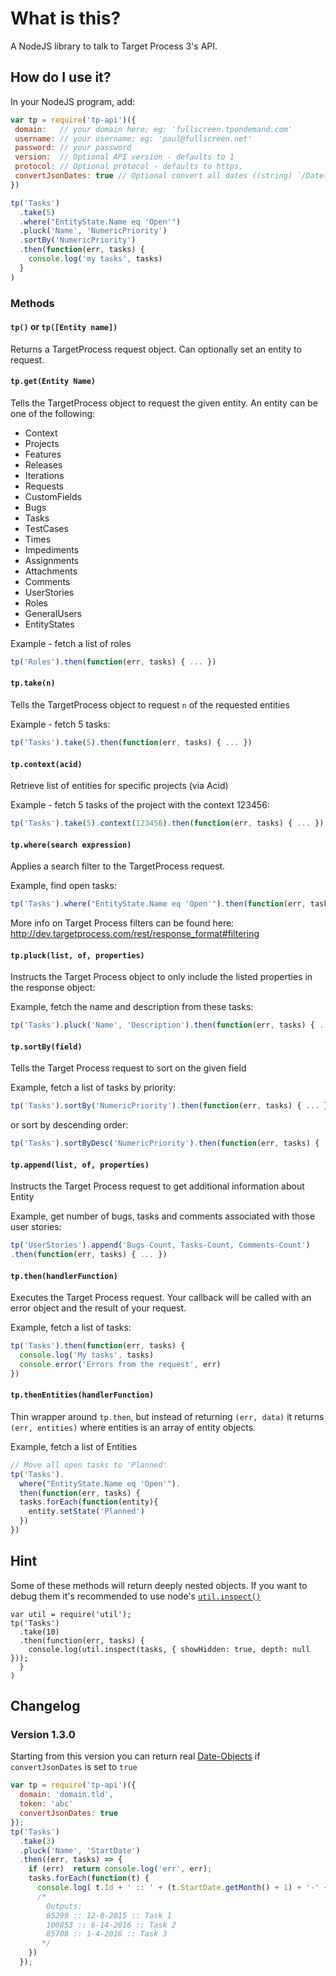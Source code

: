 # What is this?

A NodeJS library to talk to Target Process 3's API.

## How do I use it?

In your NodeJS program, add:

``` javascript
var tp = require('tp-api')({
 domain:   // your domain here; eg: 'fullscreen.tpondemand.com'
 username: // your username; eg: 'paul@fullscreen.net'
 password: // your password
 version:  // Optional API version - defaults to 1
 protocol: // Optional protocol - defaults to https,
 convertJsonDates: true // Optional convert all dates ((string) `/Date(1467210530000+0200)/`) returned by API to JS Date-Objects
})

tp('Tasks')
  .take(5)
  .where("EntityState.Name eq 'Open'")
  .pluck('Name', 'NumericPriority')
  .sortBy('NumericPriority')
  .then(function(err, tasks) {
    console.log('my tasks', tasks)
  }
)
```

### Methods

#### `tp()` or `tp([Entity name])`
Returns a TargetProcess request object. Can optionally set an entity to request.

#### `tp.get(Entity Name)`
Tells the TargetProcess object to request the given entity. An entity can be one
of the following:

* Context
* Projects
* Features
* Releases
* Iterations
* Requests
* CustomFields
* Bugs
* Tasks
* TestCases
* Times
* Impediments
* Assignments
* Attachments
* Comments
* UserStories
* Roles
* GeneralUsers
* EntityStates

Example - fetch a list of roles
``` javascript
tp('Roles').then(function(err, tasks) { ... })
```

#### `tp.take(n)`
Tells the TargetProcess object to request `n` of the requested entities

Example - fetch 5 tasks:
``` javascript
tp('Tasks').take(5).then(function(err, tasks) { ... })
```

#### `tp.context(acid)`
Retrieve list of entities for specific projects (via Acid)

Example - fetch 5 tasks of the project with the context 123456:
``` javascript
tp('Tasks').take(5).context(123456).then(function(err, tasks) { ... })
```

#### `tp.where(search expression)`
Applies a search filter to the TargetProcess request.

Example, find open tasks:

``` javascript
tp('Tasks').where("EntityState.Name eq 'Open'").then(function(err, tasks) { ... })
```

More info on Target Process filters can be found here:
http://dev.targetprocess.com/rest/response_format#filtering

#### `tp.pluck(list, of, properties)`
Instructs the Target Process object to only include the listed properties in the
response object:

Example, fetch the name and description from these tasks:
``` javascript
tp('Tasks').pluck('Name', 'Description').then(function(err, tasks) { ... })
```

#### `tp.sortBy(field)`
Tells the Target Process request to sort on the given field

Example, fetch a list of tasks by priority:
``` javascript
tp('Tasks').sortBy('NumericPriority').then(function(err, tasks) { ... })
```
or sort by descending order:
```javascript
tp('Tasks').sortByDesc('NumericPriority').then(function(err, tasks) { ... })
```

#### `tp.append(list, of, properties)`
Instructs the Target Process request to get additional information about Entity

Example, get number of bugs, tasks and comments associated with those user stories:
```javascript
tp('UserStories').append('Bugs-Count, Tasks-Count, Comments-Count')
.then(function(err, tasks) { ... })
```

#### `tp.then(handlerFunction)`
Executes the Target Process request. Your callback will be called with an
error object and the result of your request.

Example, fetch a list of tasks:
``` javascript
tp('Tasks').then(function(err, tasks) {
  console.log('My tasks', tasks)
  console.error('Errors from the request', err)
})
```
#### `tp.thenEntities(handlerFunction)`
Thin wrapper around `tp.then`, but instead of returning `(err, data)` it returns `(err, entities)` where entities is an array of entity objects.

Example, fetch a list of Entities
``` javascript
// Move all open tasks to 'Planned'
tp('Tasks').
  where("EntityState.Name eq 'Open'").
  then(function(err, tasks) {
  tasks.forEach(function(entity){
    entity.setState('Planned')
  })
})
```

## Hint
Some of these methods will return deeply nested objects. If you want to debug them it's recommended to use node's [`util.inspect()`](https://nodejs.org/api/util.html#util_util_inspect_object_options)
```
var util = require('util');
tp('Tasks')
  .take(10)
  .then(function(err, tasks) {
    console.log(util.inspect(tasks, { showHidden: true, depth: null }));
  }
)
```

## Changelog

### Version 1.3.0
Starting from this version you can return real [Date-Objects](https://developer.mozilla.org/de/docs/Web/JavaScript/Reference/Global_Objects/Date) if `convertJsonDates` is set to `true`
``` javascript
var tp = require('tp-api')({
  domain: 'domain.tld',
  token: 'abc'
  convertJsonDates: true
});
tp('Tasks')
  .take(3)
  .pluck('Name', 'StartDate')
  .then((err, tasks) => {
    if (err)  return console.log('err', err);
    tasks.forEach(function(t) {
      console.log( t.Id + ' :: ' + (t.StartDate.getMonth() + 1) + '-' + t.StartDate.getDate() + '-' + t.StartDate.getFullYear() + ' :: ' + t.Name );
      /*
        Outputs:
        85299 :: 12-8-2015 :: Task 1
        100853 :: 6-14-2016 :: Task 2
        85708 :: 1-4-2016 :: Task 3
       */
    })
  });
```
